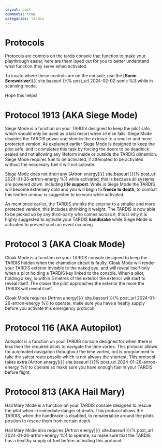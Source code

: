 ```yaml
---
layout: post
comments: true
categories: Tardis
---
```

# Protocols
Protocols are controls on the tardis console that function to make your playthrough easier, 
here are them layed out for you to better understand what function they serve when activated.

To locate where these controls are on the console, use the [**Sonic Screwdriver**]({{ site.baseurl }}{% post_url 2024-02-02-sonic %})
while in scanning mode.

Hope this helps!

# Protocol 1913 (AKA **Siege Mode**)
Siege Mode is a function on your TARDIS designed to keep the pilot safe, which should only be used as a last resort when all
else fails. Siege Mode disables the TARDIS power and shrinks the exterior to a smaller and more protected version. As explained earlier
Siege Mode is designed to keep the pilot safe, and it completes this task by forcing the doors to be deadlock sealed and not allowing 
any lifeform inside or outside the TARDIS dimention. Siege Mode requires fuel to be activated, if attempted to be activated 
without the neccesary fuel it will not activate.

Siege Mode does not drain any [Artron energy]({{ site.baseurl }}{% post_url 2024-01-26-artron-energy %}) while activated, this is because
all systems are powered down. Including **life support**. While in Siege Mode the TARDIS will become extremely cold and you will begin to
**freeze to death**, to combat this leather armour is suggested to be worn while activated. 

As mentioned earlier, the TARDIS shrinks the exterior to a smaller and more protected version, this includes shrinking it weight. The TARDIS
is now able to be picked up by any third-party who comes across it, this is why it is highly suggested to activate your TARDIS **handbrake** 
while Siege Mode is activated to prevent such an event occuring.

# Protocol 3 (AKA **Cloak Mode**)
Cloak Mode is a function on your TARDIS console designed to keep the TARDIS hidden when the chamelion circuit is faulty. Cloak Mode 
will render your TARDIS exterior invisible to the naked eye, and will reveal itself only when a pilot holding a TARDIS key linked to the console.
When a pilot, holding a key, is within 5 metres of the exterior the exterior will start to reveal itself. The closer the pilot approaches the exterior
the more the TARDIS will reveal itself.

Cloak Mode requires [Artron energy]({{ site.baseurl }}{% post_url 2024-01-26-artron-energy %}) to operate, make sure you have a heafty supply before
you activate this emergency protocol!

# Protocol 116 (AKA **Autopilot**)
Autopilot is a function on your TARDIS console designed for when there is less then the required pilots to navigate the time vortex. This protocol allows for automated navigation throughout the time vortex, but is programmed to take the safest route possile which is not always the shortest. This protocol takes extra [Artron energy]({{ site.baseurl }}{% post_url 2024-01-26-artron-energy %}) to operate so make sure you have enough fuel in your TARDIS before flight.

# Protocol 813 (AKA **Hail Mary**)
Hail Mary Mode is a function on your TARDIS console designed to rescue the pilot when in immediate danger of death. This protocol allows the TARDIS, when the handbrake is disabled, to rematerialise around the pilots position to rescue them from certain death.

Hail Mary Mode also requires [Artron energy]({{ site.baseurl }}{% post_url 2024-01-26-artron-energy %}) to operate, so make sure that the TARDIS has a healthy supply of fuel before activating this protocol.
